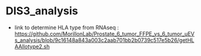 # DIS3_analysis

- link to determine HLA type from RNAseq  : https://github.com/MorillonLab/Prostate_6_tumor_FFPE_vs_6_tumor_uEVs_analysis/blob/9c16148a843a003c2aab701bb2b0739c517e5b26/getHLAAllotype2.sh
